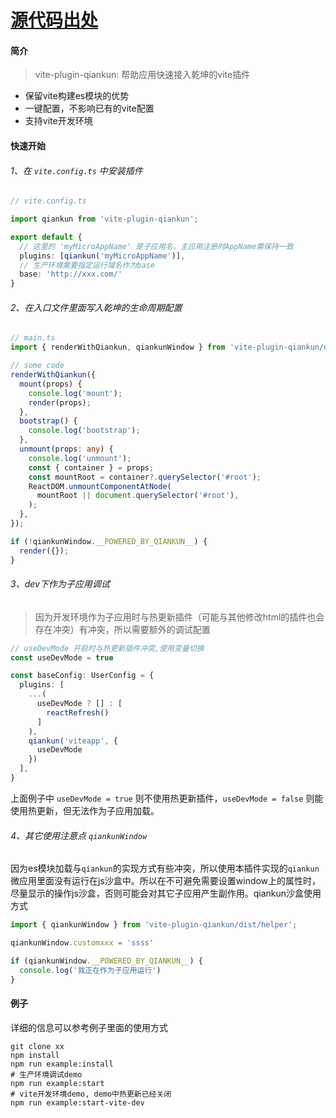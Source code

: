 
# [源代码出处](https://github.com/tengmaoqing/vite-plugin-qiankun)

#### 简介

> vite-plugin-qiankun: 帮助应用快速接入乾坤的vite插件

- 保留vite构建es模块的优势
- 一键配置，不影响已有的vite配置
- 支持vite开发环境

#### 快速开始

###### 1、在 `vite.config.ts` 中安装插件
```typescript
// vite.config.ts

import qiankun from 'vite-plugin-qiankun';

export default {
  // 这里的 'myMicroAppName' 是子应用名，主应用注册时AppName需保持一致
  plugins: [qiankun('myMicroAppName')],
  // 生产环境需要指定运行域名作为base
  base: 'http://xxx.com/'
}
```
###### 2、在入口文件里面写入乾坤的生命周期配置

```typescript
// main.ts
import { renderWithQiankun, qiankunWindow } from 'vite-plugin-qiankun/dist/helper';

// some code
renderWithQiankun({
  mount(props) {
    console.log('mount');
    render(props);
  },
  bootstrap() {
    console.log('bootstrap');
  },
  unmount(props: any) {
    console.log('unmount');
    const { container } = props;
    const mountRoot = container?.querySelector('#root');
    ReactDOM.unmountComponentAtNode(
      mountRoot || document.querySelector('#root'),
    );
  },
});

if (!qiankunWindow.__POWERED_BY_QIANKUN__) {
  render({});
}
```

###### 3、dev下作为子应用调试

> 因为开发环境作为子应用时与热更新插件（可能与其他修改html的插件也会存在冲突）有冲突，所以需要额外的调试配置

```typescript
// useDevMode 开启时与热更新插件冲突,使用变量切换
const useDevMode = true

const baseConfig: UserConfig = {
  plugins: [
    ...(
      useDevMode ? [] : [
        reactRefresh()
      ]
    ),
    qiankun('viteapp', {
      useDevMode
    })
  ],
}
```
上面例子中 `useDevMode = true` 则不使用热更新插件，`useDevMode = false` 则能使用热更新，但无法作为子应用加载。

###### 4、其它使用注意点 `qiankunWindow`

因为es模块加载与`qiankun`的实现方式有些冲突，所以使用本插件实现的`qiankun`微应用里面没有运行在js沙盒中。所以在不可避免需要设置window上的属性时，尽量显示的操作js沙盒，否则可能会对其它子应用产生副作用。qiankun沙盒使用方式
```typescript
import { qiankunWindow } from 'vite-plugin-qiankun/dist/helper';

qiankunWindow.customxxx = 'ssss'

if (qiankunWindow.__POWERED_BY_QIANKUN__) {
  console.log('我正在作为子应用运行')
}

```

#### 例子

详细的信息可以参考例子里面的使用方式
 ```
git clone xx
npm install
npm run example:install
# 生产环境调试demo
npm run example:start
# vite开发环境demo, demo中热更新已经关闭
npm run example:start-vite-dev
```


